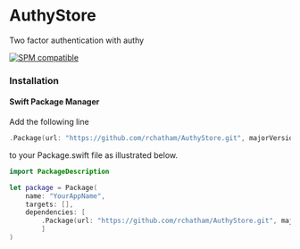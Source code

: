 # AuthyStore
Two factor authentication with authy

[![SPM compatible](https://img.shields.io/badge/spm-supported-orange.svg)](https://swift.org/package-manager/)


### Installation

#### Swift Package Manager

Add the following line 

```swift
.Package(url: "https://github.com/rchatham/AuthyStore.git", majorVersion: 0) 
```

to your Package.swift file as illustrated below. 

```swift
import PackageDescription

let package = Package(
    name: "YourAppName",
    targets: [],
    dependencies: [
        .Package(url: "https://github.com/rchatham/AuthyStore.git", majorVersion: 0),
        ]
)
```
